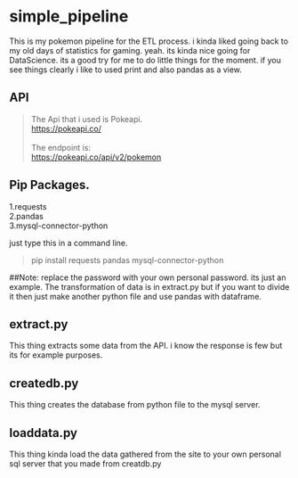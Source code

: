 # simple_pipeline

This is my pokemon pipeline for the ETL process.
i kinda liked going back to my old days of statistics for gaming.
yeah. its kinda nice going for DataScience.
its a good try for me to do little things for the moment.
if you see things clearly i like to used print and also pandas as a view.

## API
> The Api that i used is Pokeapi. <br>
https://pokeapi.co/ <br> <br>
The endpoint is: <br>
> https://pokeapi.co/api/v2/pokemon <br>


## Pip Packages. 
1.requests <br>
2.pandas <br>
3.mysql-connector-python <br>

just type this in a command line.

> pip install requests pandas mysql-connector-python

##Note: replace the password with your own personal password. its just an example.  The transformation of data is in extract.py but if you want to divide it then just make another python file and use pandas with dataframe.

## extract.py
This thing extracts some data from the API. i know the response is few but its for example purposes.

## createdb.py
This thing creates the database from python file to the mysql server.

## loaddata.py
This thing kinda load the data gathered from the site to your own personal sql server that you made from creatdb.py
